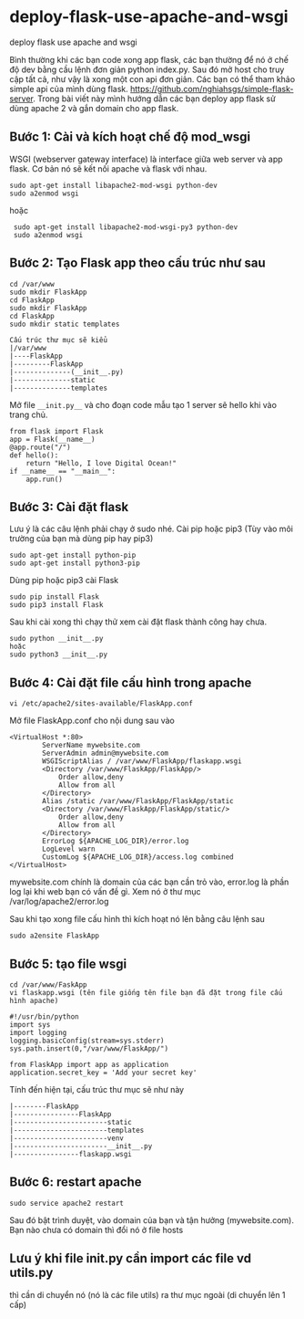 # deploy-flask-use-apache-and-wsgi
deploy flask use apache and wsgi

Bình thường khi các bạn code xong app flask, các bạn thường để nó ở chế độ dev bằng cầu lệnh đơn giản python index.py. Sau đó mở host cho truy cập tất cả, như vậy là xong một con api đơn giản. Các bạn có thể tham khảo simple api của mình dùng flask. https://github.com/nghiahsgs/simple-flask-server. Trong bài viết này mình hướng dẫn các bạn deploy app flask sử dùng apache 2 và gắn domain cho app flask.

## Bước 1: Cài và kích hoạt chế độ mod_wsgi
WSGI (webserver gateway interface) là interface giữa web server và app flask. Cơ bản nó sẽ kết nối apache và flask với nhau.
```
sudo apt-get install libapache2-mod-wsgi python-dev
sudo a2enmod wsgi
```

hoặc
```
 sudo apt-get install libapache2-mod-wsgi-py3 python-dev
 sudo a2enmod wsgi
```

## Bước 2: Tạo Flask app theo cấu trúc như sau
```
cd /var/www
sudo mkdir FlaskApp
cd FlaskApp
sudo mkdir FlaskApp
cd FlaskApp
sudo mkdir static templates
```
```
Cấu trúc thư mục sẽ kiểu 
|/var/www
|----FlaskApp
|---------FlaskApp
|--------------(__init__.py)
|--------------static
|--------------templates
```


Mở file ```__init.py__``` và cho đoạn code mẫu tạo 1 server sẽ hello khi vào trang chủ.
```
from flask import Flask
app = Flask(__name__)
@app.route("/")
def hello():
    return "Hello, I love Digital Ocean!"
if __name__ == "__main__":
    app.run()
```

## Bước 3: Cài đặt flask
Lưu ý là các câu lệnh phải chạy ở sudo nhé.
Cài pip hoặc pip3 (Tùy vào môi trường của bạn mà dùng pip hay pip3)
```
sudo apt-get install python-pip 
sudo apt-get install python3-pip
```

Dùng pip hoặc pip3 cài Flask
```
sudo pip install Flask 
sudo pip3 install Flask 
```

Sau khi cài xong thì chạy thử xem cài đặt flask thành công hay chưa.
```
sudo python __init__.py 
hoặc
sudo python3 __init__.py
```

## Bước 4: Cài đặt file cấu hình trong apache
```
vi /etc/apache2/sites-available/FlaskApp.conf
```
Mở file FlaskApp.conf cho nội dung sau vào

```
<VirtualHost *:80>
		ServerName mywebsite.com
		ServerAdmin admin@mywebsite.com
		WSGIScriptAlias / /var/www/FlaskApp/flaskapp.wsgi
		<Directory /var/www/FlaskApp/FlaskApp/>
			Order allow,deny
			Allow from all
		</Directory>
		Alias /static /var/www/FlaskApp/FlaskApp/static
		<Directory /var/www/FlaskApp/FlaskApp/static/>
			Order allow,deny
			Allow from all
		</Directory>
		ErrorLog ${APACHE_LOG_DIR}/error.log
		LogLevel warn
		CustomLog ${APACHE_LOG_DIR}/access.log combined
</VirtualHost>
```
mywebsite.com chính là domain của các bạn cần trỏ vào, error.log là phần log lại khi web bạn có vấn đề gì. Xem nó ở thư mục /var/log/apache2/error.log

Sau khi tạo xong file cấu hình thì kích hoạt nó lên bằng câu lệnh sau
```
sudo a2ensite FlaskApp
```

## Bước 5: tạo file wsgi
```
cd /var/www/FaskApp
vi flaskapp.wsgi (tên file giống tên file bạn đã đặt trong file cấu hình apache)
```

```
#!/usr/bin/python
import sys
import logging
logging.basicConfig(stream=sys.stderr)
sys.path.insert(0,"/var/www/FlaskApp/")

from FlaskApp import app as application
application.secret_key = 'Add your secret key'
```

Tính đến hiện tại, cấu trúc thư mục sẽ như này
```
|--------FlaskApp
|----------------FlaskApp
|-----------------------static
|-----------------------templates
|-----------------------venv
|-----------------------__init__.py
|----------------flaskapp.wsgi
```
## Bước 6: restart apache
```
sudo service apache2 restart 
```
Sau đó bật trình duyệt, vào domain của bạn và tận hưởng (mywebsite.com). Bạn nào chưa có domain thì đổi nó ở file hosts


## Lưu ý khi file __init__.py cần import các file vd utils.py
thì cần di chuyển nó (nó là các file utils) ra thư mục ngoài (di chuyển lên 1 cấp)
